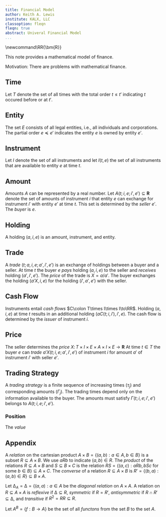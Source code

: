 ```yaml
---
title: Financial Model
author: Keith A. Lewis
institute: KALX, LLC
classoption: fleqn
fleqn: true
abstract: Univeral Financial Model
...
```


\newcommand\RR{\bm{R}}

This note provides a mathematical model of finance.

Motivation: There are problems with mathematical finance.

## Time

Let $T$ denote the set of all times with the total order $t\le t'$ indicating $t$
occured before or at $t'$. 

## Entity

The set $E$ consists of all legal entities, i.e., all individuals and corporations.
The partial order $e\preceq e'$ indicates the entity $e$ is owned by entity $e'$.

## Instrument

Let $I$ denote the set of all instruments and let $I(t,e)$ the set of all instruments
that are available to entity $e$ at time $t$.

## Amount

Amounts $A$ can be represented by a real number. Let
$A(t;i,e;i',e')\subseteq \bm{R}$ denote the set of amounts of instrument $i$ that entity $e$ can
exchange for instrument $i'$ with entity $e'$ at time $t$. This set is determined by
the _seller_ $e'$. The _buyer_ is $e$.

## Holding

A holding $(a,i,e)$ is an amount, instrument, and entity. 

## Trade

A _trade_ $(t;a,i,e;a',i',e')$ is an exchange of holdings between a buyer and a seller.
At time $t$ the buyer $e$ _pays_ holding $(a,i,e)$ to the seller and _receives_ holding $(a',i',e')$.
The _price_ of the trade is $X = a/a'$. The buyer exchanges the holding $(a'X,i,e)$ for
the holding $(i',a',e')$ with the seller.

## Cash Flow

Instruments entail _cash flows_ $C\colon T\times I\times I\to\RR$. Holding $(a,i,e)$
at time $t$ results in an additional holding $(aC(t;i,i'), i', e)$. The cash flow
is determined by the _issuer_ of instrument $i$.

## Price

The seller determines the _price_ $X\colon T\times I\times E\times A\times I\times E\to\bm{R}$
At time $t\in T$ the buyer $e$ can _trade_ $a'X(t;i,e;a',i',e')$ of instrument $i$ for
amount $a'$ of instrument $i'$ with seller $e'$.

## Trading Strategy

A _trading strategy_ is a finite sequence of increasing times $(τ_j)$ and corresponding
amounts $(Γ_j)$. The trading times depend only on the information available to the
buyer. The amounts must satisfy $Г(t;i,e;i',e')$ belongs to $A(t;i,e;i',e')$.

### Position



The _value_ 

## Appendix

A _relation_ on the cartesian product $A\times B = \{(a,b):a\in A, b\in B\}$
is a subset $R\subseteq A\times B$. We use $aRb$ to indicate $(a,b)\in R$.
The _product_ of the relations $R\subseteq A\times B$ and $S\subseteq B\times C$
is the relation $RS = \{(a,c):aRb, bSc\text{ for some }b\in B\}\subseteq A\times C$.
The _converse_ of a relation $R\subseteq A\times B$ is
$R' = \{(b,a):(a,b)\in R\} \subseteq B\times A$.

Let $∆_A = ∆ = \{(a,a):a\in A$ be the _diagonal relation_ on $A\times A$.  A relation on
$R\subseteq A\times A$ is _reflexive_ if $∆\subseteq R$, _symmetric_ if $R = R'$,
_antisymmetric_ if $R\cap R'\subseteq ∆$, and _transitive_ if $R^2 = RR\subseteq R$.

Let $A^B = \{f:B\to A\}$ be the set of all _functons_ from the set $B$ to
the set $A$.


